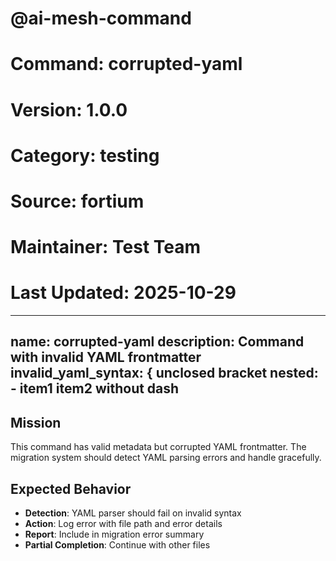 # @ai-mesh-command
# Command: corrupted-yaml
# Version: 1.0.0
# Category: testing
# Source: fortium
# Maintainer: Test Team
# Last Updated: 2025-10-29

---
name: corrupted-yaml
description: Command with invalid YAML frontmatter
invalid_yaml_syntax: { unclosed bracket
  nested:
    - item1
    item2 without dash
---

## Mission

This command has valid metadata but corrupted YAML frontmatter.
The migration system should detect YAML parsing errors and handle gracefully.

## Expected Behavior

- **Detection**: YAML parser should fail on invalid syntax
- **Action**: Log error with file path and error details
- **Report**: Include in migration error summary
- **Partial Completion**: Continue with other files
